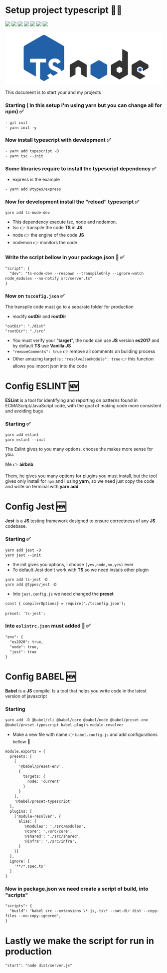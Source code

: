 # Setup project typescript 🔄🆕
<img src="https://img.shields.io/static/v1?label=node&message=LTS&color=green&style=for-the-badge&logo=node.js"/>
<img src="https://img.shields.io/static/v1?label=react&message=LTS&color=blue&style=for-the-badge&logo=react"/>
<img src="https://img.shields.io/static/v1?label=javascript&message=LTS&color=yellow&style=for-the-badge&logo=javascript"/>
<img src="https://img.shields.io/static/v1?label=typescript&message=LTS&color=blue&style=for-the-badge&logo=typescript"/>
<img src="https://img.shields.io/static/v1?label=babel&message=LTS&color=yellow&style=for-the-badge&logo=babel"/>
<img src="https://img.shields.io/static/v1?label=jest&message=LTS&color=blue&style=for-the-badge&logo=jest"/>
<img src="https://img.shields.io/static/v1?label=eslint&message=LTS&color=blue&style=for-the-badge&logo=eslint"/>

![TS CONFIG NODE](./assets/tsnode.svg)

<p align="justify">This document is to start your and my projects</p>

### Starting ( In this setup I'm using yarn but you can change all for npm) ✅
```
- git init
- yarn init -y
```

### Now install typescript with development  ✅
```
- yarn add typescript -D
- yarn tsc --init
```

### Some libraries require to install the typescript dependency ✅
- express is the example
```
- yarn add @types/express
```

### Now for development install the "reload" typescript ✅
```
yarn add ts-node-dev
```
- This dependency execute tsc, node and nodemon.
- tsc 👉 transpile the code **TS** in **JS**
- node 👉 the engine of the code **JS**
- nodemon 👉 monitors the code 

### Write the script bellow in your **package.json** 🔽 ✅

```
"script": {
  "dev": "ts-node-dev --respawn --transpileOnly --ignore-watch node_modules --no-notify src/server.ts"
}
```
### Now on ```tsconfig.json``` ✅
The transpile code must go to a separate folder for production
- modify **outDir** and **rootDir**
```
"outDir": "./dist"
"rootDir": "./src"
```
- You must verify your "**target**", the node can use **JS** version **es2017** and by default **TS** use **Vanilla JS**
- ```"removeComments": true``` 👉 remove all comments on building process 
- Other amazing target is :  ```"resolveJsonModule": true``` 👉 this function allows you import json into the code

# Config ESLINT 🆕

**ESLint** is a tool for identifying and reporting on patterns found in ECMAScript/JavaScript code, with the goal of making code more consistent and avoiding bugs

### Starting ✅

```
yarn add eslint 
yarn eslint --init
```

The Eslint gives to you many options, choose the makes more sense for you.

Me 👉 **airbnb**

Them, he gives you many options for plugins you must install, but the tool gives only install for ```npm``` and I using **yarn**, so we need just copy the code and write on terminal with **yarn add**

# Config Jest 🆕

**Jest** is a **JS** testing framework designed to ensure correctness of any **JS** codebase.

### Starting ✅

```
yarn add jest -D
yarn jest --init 
```
- the init gives you options, I choose ```(yes,node,no,yes)``` ever 
- To default Jest don't work with **TS** so we need instals other plugin

```
yarn add ts-jest -D
yarn add @types/jest -D
```
- Into ```jest.config.js``` we need changed the **preset**
```
const { compilerOptions} = require('./tsconfig.json');

preset: 'ts-jest';
```

### Into ```eslintrc.json``` must added 🔽 ✅
  ```
  "env": {
    "es2020": true,
    "node": true,
    "jest": true
  }
  ```

# Config BABEL 🆕

**Babel** is a **JS** compile. Is a tool that helps you write code in the latest version of javascript

### Starting

```
yarn add -D @babel/cli @babel/core @babel/node @babel/preset-env @babel/preset-typescript babel-plugin-module-resolver
```
- Make a new file with name 👉 ```babel.config.js``` and add configurations bellow 🔽
```
module.exports = {
  presets: [
    [
      '@babel/preset-env',
      {
        targets: {
          node: 'current'
        }
      }
    ],
    '@babel/preset-typescript'
  ],
  plugins: [
    ['module-resolver', {
      alias: {
        '@modules': './src/modules',
        '@core': './src/core',
        '@shared': './src/shared',
        '@infra': './src/infra',
      }
    }]
  ],
  ignore: [
    '**/*.spec.ts'
  ]
}
```

### Now in package.json we need create a script of build, into "scripts"
```
"scripts": {
  "build": "babel src --extensions \*.js,.ts\* --out-dir dist --copy-files --no-copy-ignored",
}
```
# Lastly we make the script for run in production

```"start": "node dist/server.js"```